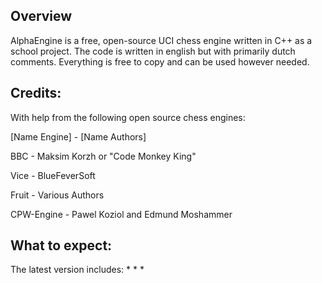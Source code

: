 ## Overview

AlphaEngine is a free, open-source UCI chess engine written in C++ as a school project. The code is written in english but with primarily dutch comments. Everything is free to copy and can be used however needed.

## Credits:
With help from the following open source chess engines:

[Name Engine] - [Name Authors]

BBC           - Maksim Korzh or "Code Monkey King"

Vice          - BlueFeverSoft

Fruit         - Various Authors

CPW-Engine    - Pawel Koziol and Edmund Moshammer

## What to expect:
The latest version includes:
*
* 
* 
